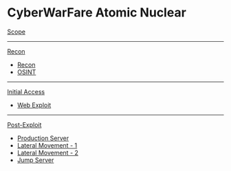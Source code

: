 # CyberWarFare Atomic Nuclear

[Scope](01-Scope.md)

- - - - 
[Recon]()

  * [Recon](02-Recon.md)
  * [OSINT](03-OSINT.md)
- - - -
[Initial Access]()

  * [Web Exploit](04-WebExploit.md)

- - - -
[Post-Exploit]()

  * [Production Server](05-PostExploit-Production.md)
  * [Lateral Movement - 1](06-LateralMovement.md)
  * [Lateral Movement - 2](07-LateralMovement2.md)
  * [Jump Server](08-PostExploit-JumpServer.md)



